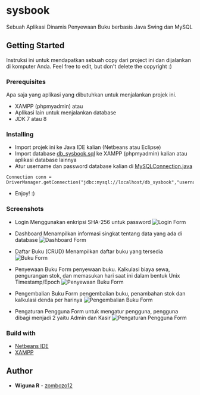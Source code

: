 # sysbook
Sebuah Aplikasi Dinamis Penyewaan Buku berbasis Java Swing  dan MySQL

## Getting Started
Instruksi ini untuk mendapatkan sebuah copy dari project ini dan dijalankan di komputer Anda. Feel free to edit, but don't delete the copyright :)

### Prerequisites
Apa saja yang aplikasi yang dibutuhkan untuk menjalankan projek ini.
* XAMPP (phpmyadmin)
atau
* Aplikasi lain untuk menjalankan database
* JDK 7 atau 8

### Installing
* Import projek ini ke Java IDE kalian (Netbeans atau Eclipse)
* Import database [db_sysbook.sql](https://github.com/zombozo12/sysbook/blob/master/db_sysbook.sql) ke XAMPP (phpmyadmin) kalian atau aplikasi database lainnya
* Atur username dan password database kalian di [MySQLConnection.java](https://github.com/zombozo12/sysbook/blob/master/src/Main/MySQLConnection.java)
```
Connection conn = DriverManager.getConnection("jdbc:mysql://localhost/db_sysbook","username","password");
```
* Enjoy! :)

### Screenshots

* Login
Menggunakan enkripsi SHA-256 untuk password
![Login Form](https://raw.githubusercontent.com/zombozo12/sysbook/master/src/Main/screenshot/login.png)

* Dashboard
Menampilkan informasi singkat tentang data yang ada di database
![Dashboard Form](https://raw.githubusercontent.com/zombozo12/sysbook/master/src/Main/screenshot/dashboard.png)

* Daftar Buku (CRUD)
Menampilkan daftar buku yang tersedia
![Buku Form](https://raw.githubusercontent.com/zombozo12/sysbook/master/src/Main/screenshot/buku.png)

* Penyewaan Buku
Form penyewaan buku. Kalkulasi biaya sewa, pengurangan stok, dan memasukan hari saat ini dalam bentuk Unix Timestamp/Epoch
![Penyewaan Buku Form](https://raw.githubusercontent.com/zombozo12/sysbook/master/src/Main/screenshot/penyewaan.png)

* Pengembalian Buku
Form pengembalian buku, penambahan stok dan kalkulasi denda per harinya
![Pengembalian Buku Form](https://raw.githubusercontent.com/zombozo12/sysbook/master/src/Main/screenshot/pengembalian.png)

* Pengaturan Pengguna
Form untuk mengatur pengguna, pengguna dibagi menjadi 2 yaitu Admin dan Kasir
![Pengaturan Pengguna Form](https://raw.githubusercontent.com/zombozo12/sysbook/master/src/Main/screenshot/pengguna.png)

### Build with
* [Netbeans IDE](https://netbeans.org/downloads/index.html)
* [XAMPP](https://www.apachefriends.org/index.html)

## Author
* **Wiguna R** - [zombozo12](https://github.com/zombozo12)


